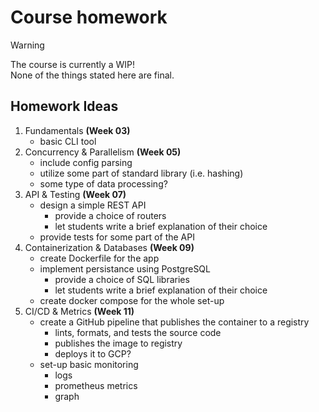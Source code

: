 # Course homework

> [!WARNING]
> The course is currently a WIP! \
> None of the things stated here are final.

## Homework Ideas

1. Fundamentals **(Week 03)**
    - basic CLI tool
2. Concurrency & Parallelism **(Week 05)**
    - include config parsing
    - utilize some part of standard library (i.e. hashing)
    - some type of data processing?
3. API & Testing **(Week 07)**
    - design a simple REST API
        - provide a choice of routers
        - let students write a brief explanation of their choice
    - provide tests for some part of the API
4. Containerization & Databases **(Week 09)**
    - create Dockerfile for the app
    - implement persistance using PostgreSQL
        - provide a choice of SQL libraries
        - let students write a brief explanation of their choice
    - create docker compose for the whole set-up
5. CI/CD & Metrics **(Week 11)**
    - create a GitHub pipeline that publishes the container to a registry
        - lints, formats, and tests the source code
        - publishes the image to registry
        - deploys it to GCP?
    - set-up basic monitoring
        - logs
        - prometheus metrics
        - graph
